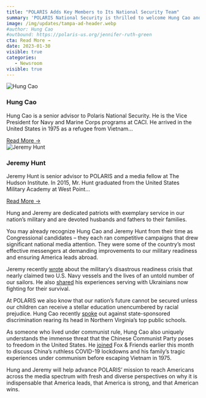 ```yaml
---
title: "POLARIS Adds Key Members to Its National Security Team"
summary: 'POLARIS National Security is thrilled to welcome Hung Cao and Jeremy Hunt to our team as senior advisors! Hung and Jeremy are dedicated patriots with exemplary service in our nation’s military and are devoted husbands and fathers to their families.  Hung and Jeremy will help advance POLARIS’ mission to reach Americans across the media spectrum with fresh and diverse perspectives on why it is indispensable that America leads, that America is strong, and that American wins.'
image: /img/updates/tampa-ad-header.webp
#author: Hung Cao
#outbound: https://polaris-us.org/jennifer-ruth-green
cta: Read More →
date: 2023-01-30
visible: true
categories:
   - Newsroom
visible: true
---
```


<div class="row entries_all">
   <div class="col col-12 col-md-6">
      <div class="entry  withImg entry-bio">
         <div class="entry-img bg-image">
            <img src="/img/updates/hung-cao.webp" class="lazy loaded" alt="Hung Cao">
         </div>
         <div class="entry-content">
            <h3>Hung Cao</h3>
            <p> Hung Cao is a senior advisor to Polaris National Security. He is the Vice President for Navy and Marine Corps programs at CACI. He arrived in the United States in 1975 as a refugee from Vietnam...</p>
            <a href="https://img1.wsimg.com/blobby/go/c8fc2380-cf6c-44bc-9293-3cfdab7b0a2e/downloads/POLARIS%20Hung%20Cao%20Bio.pdf?ver=1675961491638" target="_blank" class="button btn-xs">Read More →</a>
         </div>
      </div>
   </div>
   <div class="col col-12 col-md-6">
      <div class="entry  withImg entry-bio">
         <div class="entry-img bg-image">
            <img src="/img/updates/jeremy-hunt.webp" class="lazy loaded" alt="Jeremy Hunt">
         </div>
         <div class="entry-content">
            <h3>Jeremy Hunt</h3>
            <p> Jeremy Hunt is senior advisor to POLARIS and a media fellow at The Hudson Institute. In 2015, Mr. Hunt graduated from the United States Military Academy at West Point...</p>
            <a href="https://img1.wsimg.com/blobby/go/c8fc2380-cf6c-44bc-9293-3cfdab7b0a2e/downloads/POLARIS%20Jeremy%20Hunt%20Bio.pdf?ver=1671636662939" target="_blank" class="button btn-xs">Read More →</a>
         </div>
      </div>
   </div>
</div>

Hung and Jeremy are dedicated patriots with exemplary service in our nation’s military and are devoted husbands and fathers to their families.

You may already recognize Hung Cao and Jeremy Hunt from their time as Congressional candidates – they each ran competitive campaigns that drew significant national media attention. They were some of the country’s most effective messengers at demanding improvements to our military readiness and ensuring America leads abroad.

Jeremy recently <a href="https://www.washingtontimes.com/news/2022/dec/6/military-readiness-crisis-worsens-under-bidens-wat/" target="_blank">wrote</a> about the military’s disastrous readiness crisis that nearly claimed two U.S. Navy vessels and the lives of an untold number of our sailors. He also <a href="https://townhall.com/columnists/jeremyhunt/2022/10/29/i-served-with-ukrainians-im-not-surprised-by-their-resolve-n2615200" target="_blank">shared</a> his experiences serving with Ukrainians now fighting for their survival.

At POLARIS we also know that our nation’s future cannot be secured unless our children can receive a stellar education unencumbered by racial prejudice. Hung Cao recently <a href="https://www.washingtonpost.com/opinions/2022/04/21/erosion-excellence-thomas-jefferson-high-school/" target="_blank">spoke</a> out against state-sponsored discrimination rearing its head in Northern Virginia’s top public schools.

As someone who lived under communist rule, Hung Cao also uniquely understands the immense threat that the Chinese Communist Party poses to freedom in the United States. He <a href="https://www.foxnews.com/video/6316406382112" target="_blank">joined</a> Fox & Friends earlier this month to discuss China’s ruthless COVID-19 lockdowns and his family’s tragic experiences under communism before escaping Vietnam in 1975.

Hung and Jeremy will help advance POLARIS’ mission to reach Americans across the media spectrum with fresh and diverse perspectives on why it is indispensable that America leads, that America is strong, and that American wins.
